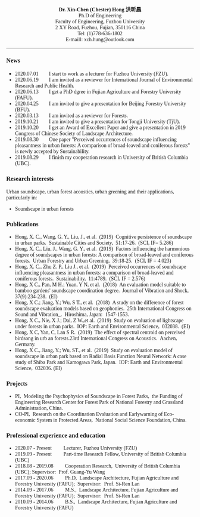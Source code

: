 

<img src="https://raw.githubusercontent.com/xinchenhong/xinchenhong.github.io/master/mini40021.png" style="position:absolute;margin-left:960px" width="15%" height="15%">

<p align="center">
        <font face="Time New Roman" ><b>Dr. Xin-Chen (Chester) Hong  洪昕晨</b></font>
        <br>
        <font face="Time New Roman" >Ph.D of Engineering</font>
        <br>
        <font face="Time New Roman" >Faculty of Engineering, Fuzhou University</font>
        <br>
        <font face="Time New Roman" >2 XY Road, Fuzhou, Fujian, 350116 China</font>
        <br>
        <font face="Time New Roman" >Tel: (1)778-636-1802</font>
        <br>
        <font face="Time New Roman" > E-maill: xch.hung@outlook.com</font>
 </p>
 

****


### <font face="Time New Roman" >News</font>
- <font face="Time New Roman" >2020.07.01&emsp;&emsp;I start to work as a lecturer for Fuzhou University (FZU).
- <font face="Time New Roman" >2020.06.19&emsp;&emsp;I am invited as a reviewer for International Journal of Environmental Research and Public Health.</font>
- <font face="Time New Roman" >2020.06.13&emsp;&emsp;I get a PhD dgree in Fujian Agriculture and Forestry University (FAFU). </font>
- <font face="Time New Roman" >2020.04.25&emsp;&emsp;I am invited to give a presentation for Beijing Forestry University (BFU).</font>
- <font face="Time New Roman" >2020.03.13&emsp;&emsp;I am invited as a reviewer for Forests.
- <font face="Time New Roman" >2019.10.21&emsp;&emsp;I am invited to give a presentation for Tongji University (TjU). </font>
- <font face="Time New Roman" >2019.10.20&emsp;&emsp;I get an Award of Excellent Paper and give a presentation in 2019 Congress of Chinese Society of Landscape Architecture. </font>
- <font face="Time New Roman" >2019.08.30&emsp;&emsp;One paper "Perceived occurrences of soundscape influencing pleasantness in urban forests: A comparison of broad-leaved and coniferous forests" is newly accepted by Sustainability.</font>
- <font face="Time New Roman" >2019.08.29&emsp;&emsp;I finish my cooperation research in University of British Columbia (UBC).</font>


### <font face="Time New Roman" >Research interests</font>
<font face="Time New Roman" >Urban soundscape, urban forest acoustics, urban greening and their applications, particularly in:</font> 
- <font face="Time New Roman" >Soundscape in urban forests</font>

### <font face="Time New Roman" >Publications</font>
- <font face="Time New Roman" >Hong, X. C., Wang, G. Y., Liu, J., et al. (2019) Cognitive persistence of soundscape in urban parks. Sustainable Cities and Society, 51:17-26. (SCI, IF= 5.286)</font>
- <font face="Time New Roman" >Hong, X. C., Liu, J., Wang, G. Y., et al. (2019) Factors influencing the harmonious degree of soundscapes in urban forests: A comparison of broad-leaved and coniferous forests. Urban Forestry and Urban Greening, 39:18-25. (SCI, IF = 4.023)</font>
- <font face="Time New Roman" >Hong, X. C., Zhu Z. P., Liu J., et al. (2019) Perceived occurrences of soundscape influencing pleasantness in urban forests: a comparison of broad-leaved and coniferous forests. Sustainability, 11:4789. (SCI, IF = 2.576)</font>
- <font face="Time New Roman" >Hong, X C., Pan, M H.; Yuan, Y N, et al. (2018) An evaluation model suitable to bamboo gardens' soundscape coordination degree. Journal of Vibration and Shock, 37(9):234-238. (EI)</font>
- <font face="Time New Roman" >Hong, X C.; Jiang, Y.; Wu, S T., et al. (2018) A study on the difference of forest soundscape evaluation models based on geophonies. 25th International Congress on Sound and Vibration_. Hiroshima, Japan: 1547-1553. </font>
- <font face="Time New Roman" >Hong, X C., Nie, X J.; Dai, Z W.,et al. (2019) Study on evaluation of lightscape under forests in urban parks. IOP: Earth and Environmental Science, 032038. (EI)</font>
- <font face="Time New Roman" >Hong, X C, Yan, C, Lan S R. (2019) The effect of spectral centroid on perceived birdsong in urb an forests.23rd International Congress on Acoustics. Aachen, Germany. </font>
- <font face="Time New Roman" >Hong, X C., Jiang, Y.; Wu, ST., et al. (2019) Study on evaluation model of soundscape in urban park based on Radial Basis Function Neural Network: A case study of Shiba Park and Kamogawa Park, Japan. IOP: Earth and Environmental Science, 032036. (EI)</font>

### <font face="Time New Roman" >Projects</font>
- <font face="Time New Roman" >PI, Modeling the Psychophysics of Soundscape in Forest Parks, the Funding of Engineering Research Center for Forest Park of National Forestry and Grassland Administration, China.</font>
- <font face="Time New Roman" >CO-PI, Research on the Coordination Evaluation and Earlywarning of Eco-economic System in Protected Areas, National Social Science Foundation, China.</font>

### <font face="Time New Roman" >Professional experience and education</font>
- <font face="Time New Roman" >2020.07 - Present &emsp;&emsp;Lecturer, Fuzhou University (FZU)</font>
- <font face="Time New Roman" >2019.09 - Present &emsp;&emsp;Part-time Research Fellow, University of British Columbia (UBC)</font>
- <font face="Time New Roman" >2018.08 - 2019.08 &emsp;&emsp;Cooperation Research, University of British Columbia (UBC); Supervisor: Prof. Guang-Yu Wang</font>
- <font face="Time New Roman" >2017.09 - 2020.06 &emsp;&emsp;Ph.D, Landscape Architecture, Fujian Agriculture and Forestry University (FAFU); Supervisor: Prof. Si-Ren Lan</font>
- <font face="Time New Roman" >2014.09 - 2017.06 &emsp;&emsp;M.S., Landscape Architecture, Fujian Agriculture and Forestry University (FAFU); Supervisor: Prof. Si-Ren Lan</font>
- <font face="Time New Roman" >2010.09 - 2014.06 &emsp;&emsp;B.S., Landscape Architecture, Fujian Agriculture and Forestry University (FAFU)</font>



